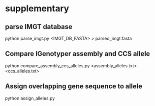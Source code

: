 # supplementary
## parse IMGT database
python parse_imgt.py <IMGT_DB_FASTA> > parsed_imgt.fasta

## Compare IGenotyper assembly and CCS allele
python compare_assembly_ccs_alleles.py <assembly_alleles.txt> <ccs_alleles.txt> <outdir>
  
## Assign overlapping gene sequence to allele
python assign_alleles.py  <bam alignment> <gene coords bed> <parsed imgt db> <extracted gene seq outfn> <assignment outfn>
